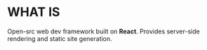 # WHAT IS

Open-src web dev framework built on **React**. Provides server-side rendering and static site generation.
